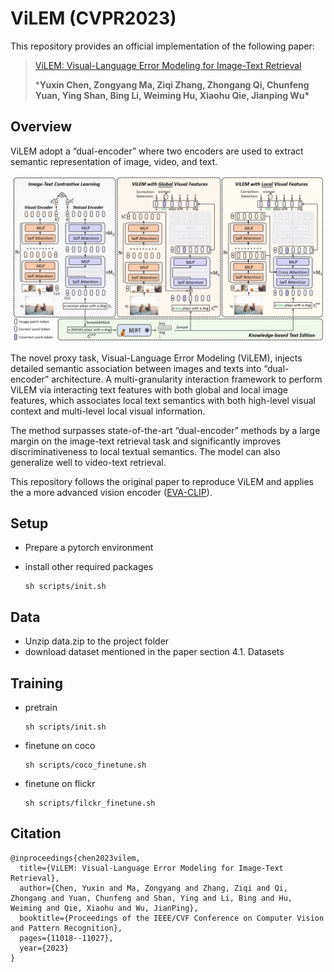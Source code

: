 # ViLEM (CVPR2023)

This repository provides an official implementation of the following paper:

> [ViLEM: Visual-Language Error Modeling for Image-Text Retrieval](https://openaccess.thecvf.com/content/CVPR2023/html/Chen_ViLEM_Visual-Language_Error_Modeling_for_Image-Text_Retrieval_CVPR_2023_paper.html)
>
> ***Yuxin Chen, Zongyang Ma, Ziqi Zhang, Zhongang Qi, Chunfeng Yuan, Ying Shan, Bing Li, Weiming Hu, Xiaohu Qie, Jianping Wu\***



## Overview

ViLEM adopt a “dual-encoder” where two encoders are used to extract semantic representation of image, video, and text. 

![method](method.JPG)

The novel proxy task, Visual-Language Error Modeling (ViLEM), injects detailed semantic association between images and texts into “dual-encoder” architecture. A multi-granularity interaction framework to perform ViLEM via interacting text features with both global and local image features, which associates local text semantics with both high-level visual context and multi-level local visual information. 

The method surpasses state-of-the-art “dual-encoder” methods by a large margin on the image-text retrieval task and significantly improves discriminativeness to local textual semantics. The model can also generalize well to video-text retrieval.

This repository follows the original paper to reproduce ViLEM and applies the a more advanced vision encoder ([EVA-CLIP](https://github.com/baaivision/EVA/tree/master/EVA-CLIP)).



## Setup

* Prepare a pytorch environment

* install other required packages

  ```
  sh scripts/init.sh
  ```



## Data

* Unzip data.zip to the project folder
* download dataset mentioned in the paper section 4.1. Datasets  



## Training

* pretrain

  ```
  sh scripts/init.sh
  ```

* finetune on coco

  ```
  sh scripts/coco_finetune.sh
  ```

* finetune on flickr

  ```
  sh scripts/filckr_finetune.sh
  ```



## Citation

```
@inproceedings{chen2023vilem,
  title={ViLEM: Visual-Language Error Modeling for Image-Text Retrieval},
  author={Chen, Yuxin and Ma, Zongyang and Zhang, Ziqi and Qi, Zhongang and Yuan, Chunfeng and Shan, Ying and Li, Bing and Hu, Weiming and Qie, Xiaohu and Wu, JianPing},
  booktitle={Proceedings of the IEEE/CVF Conference on Computer Vision and Pattern Recognition},
  pages={11018--11027},
  year={2023}
}
```
